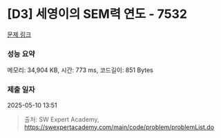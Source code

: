 # [D3] 세영이의 SEM력 연도 - 7532 

[문제 링크](https://swexpertacademy.com/main/code/problem/problemDetail.do?contestProbId=AWooplJ60l8DFARx) 

### 성능 요약

메모리: 34,904 KB, 시간: 773 ms, 코드길이: 851 Bytes

### 제출 일자

2025-05-10 13:51



> 출처: SW Expert Academy, https://swexpertacademy.com/main/code/problem/problemList.do
